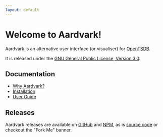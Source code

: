 ```yaml
---
layout: default
---
```


Welcome to Aardvark!
====================

Aardvark is an alternative user interface (or visualiser) for [OpenTSDB](http://opentsdb.net).

It is released under the [GNU General Public License, Version 3.0](http://www.gnu.org/licenses/gpl-3.0.txt).

Documentation
-------------

* [Why Aardvark?](why-aardvark.html)
* [Installation](installation.html)
* [User Guide](user-guide.html)

Releases
--------

Aardvark releases are available on [GitHub](http://github.com/eswdd/aardvark/releases) and [NPM](https://www.npmjs.com/package/aardvark), as is [source code](http://github.com/eswdd/aardvark) or checkout the "Fork Me" banner.
